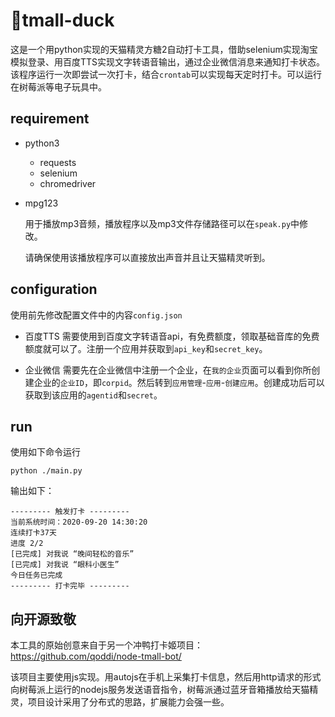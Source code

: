 # 🦆tmall-duck

这是一个用python实现的天猫精灵方糖2自动打卡工具，借助selenium实现淘宝模拟登录、用百度TTS实现文字转语音输出，通过企业微信消息来通知打卡状态。
该程序运行一次即尝试一次打卡，结合`crontab`可以实现每天定时打卡。可以运行在树莓派等电子玩具中。

## requirement

- python3
    - requests
    - selenium
    - chromedriver

- mpg123

    用于播放mp3音频，播放程序以及mp3文件存储路径可以在`speak.py`中修改。

    请确保使用该播放程序可以直接放出声音并且让天猫精灵听到。


## configuration
使用前先修改配置文件中的内容`config.json`

- 百度TTS
    需要使用到百度文字转语音api，有免费额度，领取基础音库的免费额度就可以了。注册一个应用并获取到`api_key`和`secret_key`。

- 企业微信
    需要先在企业微信中注册一个企业，在`我的企业`页面可以看到你所创建企业的`企业ID`，即`corpid`。然后转到`应用管理`-`应用`-`创建应用`。创建成功后可以获取到该应用的`agentid`和`secret`。

## run

使用如下命令运行

```shell
python ./main.py
```

输出如下：

```
--------- 触发打卡 ---------
当前系统时间：2020-09-20 14:30:20
连续打卡37天
进度 2/2
[已完成] 对我说 “晚间轻松的音乐”
[已完成] 对我说 “眼科小医生”
今日任务已完成
--------- 打卡完毕 ---------
```

## 向开源致敬

本工具的原始创意来自于另一个冲鸭打卡姬项目：https://github.com/qoddi/node-tmall-bot/

该项目主要使用js实现。用autojs在手机上采集打卡信息，然后用http请求的形式向树莓派上运行的nodejs服务发送语音指令，树莓派通过蓝牙音箱播放给天猫精灵，项目设计采用了分布式的思路，扩展能力会强一些。

